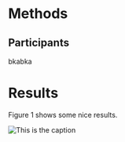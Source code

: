 
# Methods

## Participants

bkabka

# Results

Figure 1 shows some nice results.

![This is the caption](figures/figure1)
